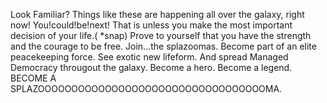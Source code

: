 Look Familiar?
Things like these are happening all over the galaxy, right now! 
You!could!be!next!
That is unless you make the most important decision of your life.( *snap)
Prove to yourself that you have the strength and the courage to be free.
Join...the splazoomas.
Become part of an elite peacekeeping force.
See exotic new lifeform.
And spread Managed Democracy througout the galaxy.
Become a hero.
Become a legend.
BECOME A SPLAZOOOOOOOOOOOOOOOOOOOOOOOOOOOOOOOOOOMA.
